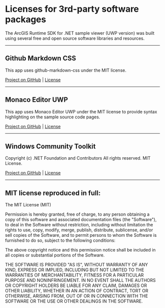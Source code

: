 ﻿# Licenses for 3rd-party software packages

The ArcGIS Runtime SDK for .NET sample viewer (UWP version) was built using several free and open source software libraries and resources. 

----

## Github Markdown CSS

This app uses github-markdown-css under the MIT license.

[Project on GitHub](https://github.com/sindresorhus/github-markdown-css) | [License](https://github.com/sindresorhus/github-markdown-css/blob/gh-pages/license)

----

## Monaco Editor UWP

This app uses Monaco Editor UWP under the MIT license to provide syntax highlighting on the sample source code pages.

[Project on GitHub](https://github.com/hawkerm/monaco-editor-uwp) | [License](https://licenses.nuget.org/MIT)

----

## Windows Community Toolkit

Copyright (c) .NET Foundation and Contributors
All rights reserved. MIT License.

[Project on GitHub](https://github.com/windows-toolkit/WindowsCommunityToolkit) | [License](https://github.com/windows-toolkit/WindowsCommunityToolkit/blob/master/license.md)

----

## MIT license reproduced in full:

The MIT License (MIT)

Permission is hereby granted, free of charge, to any person obtaining a copy
of this software and associated documentation files (the "Software"), to deal
in the Software without restriction, including without limitation the rights
to use, copy, modify, merge, publish, distribute, sublicense, and/or sell
copies of the Software, and to permit persons to whom the Software is
furnished to do so, subject to the following conditions:

The above copyright notice and this permission notice shall be included in all
copies or substantial portions of the Software.

THE SOFTWARE IS PROVIDED "AS IS", WITHOUT WARRANTY OF ANY KIND, EXPRESS OR
IMPLIED, INCLUDING BUT NOT LIMITED TO THE WARRANTIES OF MERCHANTABILITY,
FITNESS FOR A PARTICULAR PURPOSE AND NONINFRINGEMENT. IN NO EVENT SHALL THE
AUTHORS OR COPYRIGHT HOLDERS BE LIABLE FOR ANY CLAIM, DAMAGES OR OTHER
LIABILITY, WHETHER IN AN ACTION OF CONTRACT, TORT OR OTHERWISE, ARISING FROM,
OUT OF OR IN CONNECTION WITH THE SOFTWARE OR THE USE OR OTHER DEALINGS IN THE
SOFTWARE.